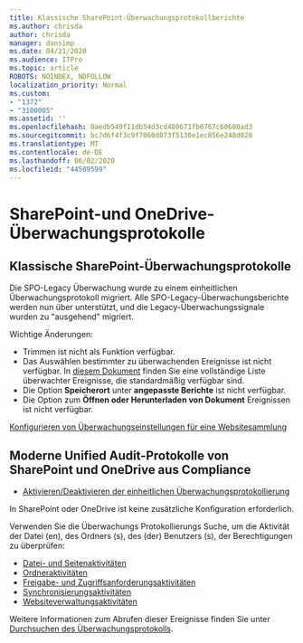 ```yaml
---
title: Klassische SharePoint-Überwachungsprotokollberichte
ms.author: chrisda
author: chrisda
manager: dansimp
ms.date: 04/21/2020
ms.audience: ITPro
ms.topic: article
ROBOTS: NOINDEX, NOFOLLOW
localization_priority: Normal
ms.custom:
- "1372"
- "3100005"
ms.assetid: ''
ms.openlocfilehash: 0aedb549f11db54d3cd480671fb0767c60680ad3
ms.sourcegitcommit: bc7d6f4f3c9f7060d073f5130e1ec856e248d020
ms.translationtype: MT
ms.contentlocale: de-DE
ms.lasthandoff: 06/02/2020
ms.locfileid: "44509599"
---
```

# <a name="sharepoint-and-onedrive-audit-logs"></a>SharePoint-und OneDrive-Überwachungsprotokolle

## <a name="sharepoint-classic-audit-logs"></a>Klassische SharePoint-Überwachungsprotokolle

Die SPO-Legacy Überwachung wurde zu einem einheitlichen Überwachungsprotokoll migriert. Alle SPO-Legacy-Überwachungsberichte werden nun über unterstützt, und die Legacy-Überwachungssignale wurden zu "ausgehend" migriert.

Wichtige Änderungen:

* Trimmen ist nicht als Funktion verfügbar.
* Das Auswählen bestimmter zu überwachenden Ereignisse ist nicht verfügbar. In [diesem Dokument](https://docs.microsoft.com/microsoft-365/compliance/search-the-audit-log-in-security-and-compliance) finden Sie eine vollständige Liste überwachter Ereignisse, die standardmäßig verfügbar sind.
* Die Option **Speicherort** unter **angepasste Berichte** ist nicht verfügbar.
* Die Option zum **Öffnen oder Herunterladen von Dokument** Ereignissen ist nicht verfügbar.

[Konfigurieren von Überwachungseinstellungen für eine Websitesammlung](https://support.office.com/article/Configure-audit-settings-for-a-site-collection-A9920C97-38C0-44F2-8BCB-4CF1E2AE22D2)

## <a name="sharepoint-and-onedrive-modern-unified-audit-logs-from-compliance"></a>Moderne Unified Audit-Protokolle von SharePoint und OneDrive aus Compliance

* [Aktivieren/Deaktivieren der einheitlichen Überwachungsprotokollierung](https://docs.microsoft.com/microsoft-365/compliance/turn-audit-log-search-on-or-off) 

In SharePoint oder OneDrive ist keine zusätzliche Konfiguration erforderlich.

Verwenden Sie die Überwachungs Protokollierungs Suche, um die Aktivität der Datei (en), des Ordners (s), des (der) Benutzers (s), der Berechtigungen zu überprüfen:

* [Datei- und Seitenaktivitäten](https://docs.microsoft.com/microsoft-365/compliance/search-the-audit-log-in-security-and-compliance)
* [Ordneraktivitäten](https://docs.microsoft.com/microsoft-365/compliance/search-the-audit-log-in-security-and-compliance#folder-activities)
* [Freigabe- und Zugriffsanforderungsaktivitäten](https://docs.microsoft.com/microsoft-365/compliance/search-the-audit-log-in-security-and-compliance#sharing-and-access-request-activities)
* [Synchronisierungsaktivitäten](https://docs.microsoft.com/microsoft-365/compliance/search-the-audit-log-in-security-and-compliance#synchronization-activities)
* [Websiteverwaltungsaktivitäten](https://docs.microsoft.com/microsoft-365/compliance/search-the-audit-log-in-security-and-compliance#site-administration-activities)

Weitere Informationen zum Abrufen dieser Ereignisse finden Sie unter [Durchsuchen des Überwachungsprotokolls](https://docs.microsoft.com/microsoft-365/compliance/search-the-audit-log-in-security-and-compliance#search-the-audit-log).

